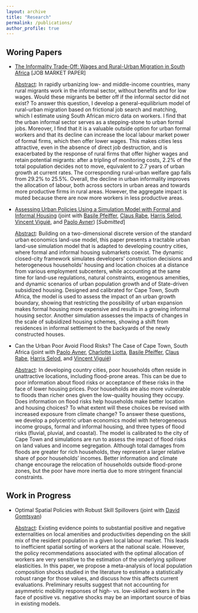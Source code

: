 ```yaml
---
layout: archive
title: "Research"
permalink: /publications/
author_profile: true
---
```



## Woring Papers

- [The Informality Trade-Off: Wages and Rural-Urban Migration in South Africa](https://tlmonnier.github.io/files/Monnier_JMP.pdf) \[JOB MARKET PAPER\]

	<u>Abstract</u>: In rapidly urbanizing low- and middle-income countries, many rural migrants work in the informal sector, without benefits and for low wages. Would these migrants be better off if the informal sector did not exist? To answer this question, I develop a general-equilibrium model of rural-urban migration based on frictional job search and matching, which I estimate using South African micro data on workers. I find that the urban informal sector serves as a stepping-stone to urban formal jobs. Moreover, I find that it is a valuable outside option for urban formal workers and that its decline can increase the local labour market power of formal firms, which then offer lower wages. This makes cities less attractive, even in the absence of direct job destruction, and is exacerbated by the response of rural firms that offer higher wages and retain potential migrants: after a tripling of monitoring costs, 2.2\% of the total population decides not to move, equivalent to 2.7 years of urban growth at current rates. The corresponding rural-urban welfare gap falls from 29.2\% to 25.5\%. Overall, the decline in urban informality improves the allocation of labour, both across sectors in urban areas and towards more productive firms in rural areas. However, the aggregate impact is muted because there are now more workers in less productive areas.

- [Assessing Urban Policies Using a Simulation Model with Formal and Informal Housing](https://tlmonnier.github.io/files/Pfeiffer_CoCT.pdf) (joint with [Basile Pfeiffer](https://www.linkedin.com/in/basile-pfeiffer-3a630986?originalSubdomain=fr), [Claus Rabe](https://www.linkedin.com/in/claus-rabe-ba099119/?originalSubdomain=za), [Harris Selod](https://sites.google.com/site/hselod/), [Vincent Viguié](https://www.vincentviguie.com/), and [Paolo Avner](https://blogs.worldbank.org/team/paolo-avner)) \[*Submitted*\]

	<u>Abstract</u>: Building on a two-dimensional discrete version of the standard urban economics land-use model, this paper presents a tractable urban land-use simulation model that is adapted to developing country cities, where formal and informal housing submarkets coexist. The dynamic closed-city framework simulates developers’ construction decisions and heterogeneous households’ housing and location choices at a distance from various employment subcenters, while accounting at the same time for land-use regulations, natural constraints, exogenous amenities, and dynamic scenarios of urban population growth and of State-driven subsidized housing. Designed and calibrated for Cape Town, South Africa, the model is used to assess the impact of an urban growth boundary, showing that restricting the possibility of urban expansion makes formal housing more expensive and results in a growing informal housing sector. Another simulation assesses the impacts of changes in the scale of subsidized housing schemes, showing a shift from residences in informal settlement to the backyards of the newly constructed houses.

- Can the Urban Poor Avoid Flood Risks? The Case of Cape Town, South Africa (joint with [Paolo Avner](https://blogs.worldbank.org/team/paolo-avner), [Charlotte Liotta](https://www.centre-cired.fr/charlotte-liotta/), [Basile Pfeiffer](https://www.linkedin.com/in/basile-pfeiffer-3a630986?originalSubdomain=fr), [Claus Rabe](https://www.linkedin.com/in/claus-rabe-ba099119/?originalSubdomain=za), [Harris Selod](https://sites.google.com/site/hselod/), and [Vincent Viguié](https://www.vincentviguie.com/))

	<u>Abstract</u>: In developing country cities, poor households often reside in unattractive locations, including flood-prone areas. This can be due to poor information about flood risks or acceptance of these risks in the face of lower housing prices. Poor households are also more vulnerable to floods than richer ones given the low-quality housing they occupy. Does information on flood risks help households make better location and housing choices? To what extent will these choices be revised with increased exposure from climate change? To answer these questions, we develop a polycentric urban economics model with heterogeneous income groups, formal and informal housing, and three types of flood risks (fluvial, pluvial, and coastal). The model is calibrated to the city of Cape Town and simulations are run to assess the impact of flood risks on land values and income segregation. Although total damages from floods are greater for rich households, they represent a larger relative share of poor households’ incomes. Better information and climate change encourage the relocation of households outside flood-prone zones, but the poor have more inertia due to more stringent financial constraints.


## Work in Progress

- Optimal Spatial Policies with Robust Skill Spillovers (joint with [David Gomtsyan](https://dgomtsyan.weebly.com/))

	<u>Abstract</u>: Existing evidence points to substantial positive and negative externalities on local amenities and productivities depending on the skill mix of the resident population in a given local labour market. This leads to inefficient spatial sorting of workers at the national scale. However, the policy recommendations associated with the optimal allocation of workers are very sensitive to the estimation of the underlying spillover elasticities. In this paper, we propose a meta-analysis of local population composition shocks studied in the literature to estimate a statistically robust range for those values, and discuss how this affects current evaluations. Preliminary results suggest that not accounting for asymmetric mobility responses of high- vs. low-skilled workers in the face of positive vs. negative shocks may be an important source of bias in existing models.